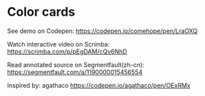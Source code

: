 # Color cards

See demo on Codepen: https://codepen.io/comehope/pen/LraOXQ

Watch interactive video on Scrimba: https://scrimba.com/p/pEgDAM/cQv6NhD

Read annotated source on Segmentfault(zh-cn): https://segmentfault.com/a/1190000015456554

Inspired by: agathaco https://codepen.io/agathaco/pen/OExRMx
